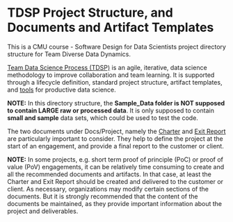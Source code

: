 # TDSP Project Structure, and Documents and Artifact Templates

This is a CMU course - Software Design for Data Scientists project directory structure for Team Diverse Data Dynamics. 

[Team Data Science Process (TDSP)](https://docs.microsoft.com/en-us/azure/machine-learning/team-data-science-process/overview) is an agile, iterative, data science methodology to improve collaboration and team learning. It is supported through a lifecycle definition, standard project structure, artifact templates, and [tools](https://github.com/Azure/Azure-TDSP-Utilities) for productive data science. 


**NOTE:** In this directory structure, the **Sample_Data folder is NOT supposed to contain LARGE raw or processed data**. It is only supposed to contain **small and sample** data sets, which could be used to test the code.

The two documents under Docs/Project, namely the [Charter](./Docs/Project/Charter.md) and [Exit Report](./Docs/Project/Exit%20Report.md) are particularly important to consider. They help to define the project at the start of an engagement, and provide a final report to the customer or client.

**NOTE:** In some projects, e.g. short term proof of principle (PoC) or proof of value (PoV) engagements, it can be relatively time consuming to create and all the recommended documents and artifacts. In that case, at least the Charter and Exit Report should be created and delivered to the customer or client. As necessary, organizations may modify certain sections of the documents. But it is strongly recommended that the content of the documents be maintained, as they provide important information about the project and deliverables.


